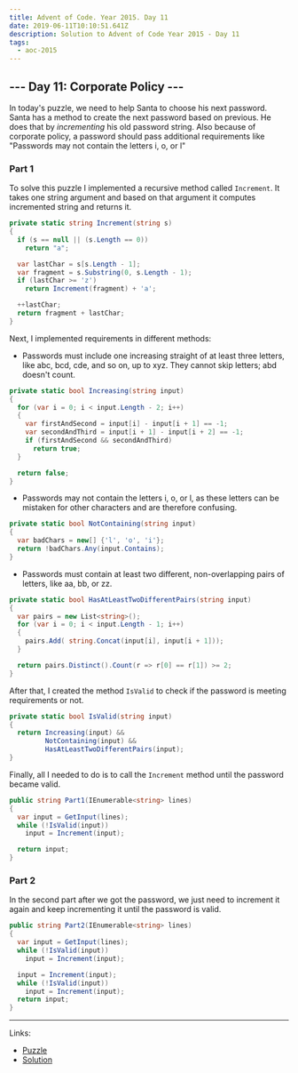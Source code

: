```yaml
---
title: Advent of Code. Year 2015. Day 11
date: 2019-06-11T10:10:51.641Z
description: Solution to Advent of Code Year 2015 - Day 11
tags:
  - aoc-2015
---
```

## --- Day 11: Corporate Policy ---

In today's puzzle, we need to help Santa to choose his next password. Santa has a method to create the next password based on previous. He does that by *incrementing* his old password string. Also because of corporate policy, a password should pass additional requirements like "Passwords may not contain the letters i, o, or l" 

### Part 1

To solve this puzzle I implemented a recursive method called `Increment`. It takes one string argument and based on that argument it computes incremented string and returns it.

```csharp
private static string Increment(string s)
{
  if (s == null || (s.Length == 0))
    return "a";

  var lastChar = s[s.Length - 1];
  var fragment = s.Substring(0, s.Length - 1);
  if (lastChar >= 'z')
    return Increment(fragment) + 'a';

  ++lastChar;
  return fragment + lastChar;
}
```

Next, I implemented requirements in different methods:

- Passwords must include one increasing straight of at least three letters, like abc, bcd, cde, and so on, up to xyz. They cannot skip letters; abd doesn't count.
```csharp
private static bool Increasing(string input)
{
  for (var i = 0; i < input.Length - 2; i++)
  {
    var firstAndSecond = input[i] - input[i + 1] == -1;
    var secondAndThird = input[i + 1] - input[i + 2] == -1;
    if (firstAndSecond && secondAndThird)
      return true;
  }

  return false;
}
```

- Passwords may not contain the letters i, o, or l, as these letters can be mistaken for other characters and are therefore confusing.
```csharp
private static bool NotContaining(string input)
{
  var badChars = new[] {'l', 'o', 'i'};
  return !badChars.Any(input.Contains);
}
```

- Passwords must contain at least two different, non-overlapping pairs of letters, like aa, bb, or zz.
```csharp
private static bool HasAtLeastTwoDifferentPairs(string input)
{
  var pairs = new List<string>();
  for (var i = 0; i < input.Length - 1; i++)
  {
    pairs.Add( string.Concat(input[i], input[i + 1]));
  }

  return pairs.Distinct().Count(r => r[0] == r[1]) >= 2;
}
```

After that, I created the method `IsValid` to check if the password is meeting requirements or not.

```csharp
private static bool IsValid(string input)
{
  return Increasing(input) &&
         NotContaining(input) &&
         HasAtLeastTwoDifferentPairs(input);
}
```

Finally, all I needed to do is to call the `Increment` method until the password became valid.

```csharp
public string Part1(IEnumerable<string> lines)
{
  var input = GetInput(lines);
  while (!IsValid(input))
    input = Increment(input);

  return input;
}
```

### Part 2

In the second part after we got the password, we just need to increment it again and keep incrementing it until the password is valid.

```csharp
public string Part2(IEnumerable<string> lines)
{
  var input = GetInput(lines);
  while (!IsValid(input))
    input = Increment(input);

  input = Increment(input);
  while (!IsValid(input))
    input = Increment(input);
  return input;
}
```

- - -

Links:
* [Puzzle](https://adventofcode.com/2015/day/11)
* [Solution](https://github.com/PDmatrix/advent-of-code/tree/master/CSharp/Solutions/2015/11)
